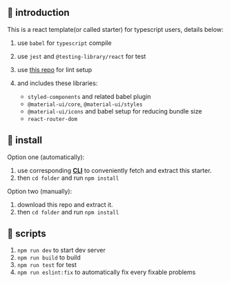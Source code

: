 ## 🍜 introduction
This is a react template(or called starter) for typescript users, details below:

1. use `babel` for `typescript` compile
1. use `jest` and `@testing-library/react` for test
1. use [this repo](https://github.com/XHMM/my-config-files) for lint setup

1. and includes these libraries:
    - `styled-components` and related babel plugin
    - `@material-ui/core`, `@material-ui/styles`
    - `@material-ui/icons` and babel setup for reducing bundle size
    - `react-router-dom`
## 🥡 install
Option one (automatically):
1. use corresponding **[CLI](https://github.com/XHMM/trs)** to conveniently fetch and extract this starter.
1. then `cd folder` and run `npm install`

Option two (manually):
1. download this repo and extract it.
1. then `cd folder` and run `npm install`

## 🍱 scripts
1. `npm run dev` to start dev server
1. `npm run build` to build
1. `npm run test` for test
1. `npm run eslint:fix` to automatically fix every fixable problems
